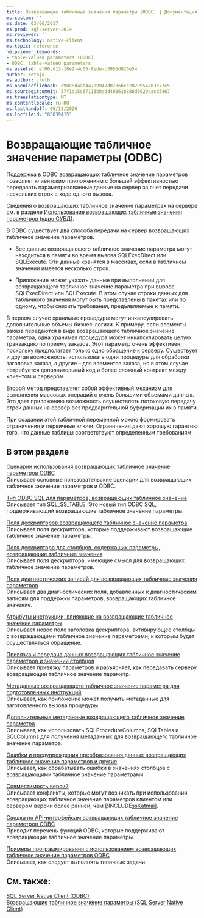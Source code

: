 ```yaml
---
title: Возвращающие табличные значения параметры (ODBC) | Документация Майкрософт
ms.custom: ''
ms.date: 03/06/2017
ms.prod: sql-server-2014
ms.reviewer: ''
ms.technology: native-client
ms.topic: reference
helpviewer_keywords:
- table-valued parameters (ODBC)
- ODBC, table-valued parameters
ms.assetid: ef06cd13-18e2-4c65-8ede-c3955d820e54
author: rothja
ms.author: jroth
ms.openlocfilehash: d98e8d4ab44709947d8786bce2829954703c77e5
ms.sourcegitcommit: 57f1d15c67113bbadd40861b886d6929aacd3467
ms.translationtype: MT
ms.contentlocale: ru-RU
ms.lasthandoff: 06/18/2020
ms.locfileid: "85039415"
---
```

# <a name="table-valued-parameters-odbc"></a>Возвращающие табличное значение параметры (ODBC)
  Поддержка в ODBC возвращающих табличное значение параметров позволяет клиентским приложениям с большей эффективностью передавать параметризованные данные на сервер за счет передачи нескольких строк в ходе одного вызова.  
  
 Сведения о возвращающих табличное значение параметрах на сервере см. в разделе [Использование возвращающих табличные значения параметров &#40;ядро СУБД&#41;](../tables/use-table-valued-parameters-database-engine.md).  
  
 В ODBC существует два способа передачи на сервер возвращающих табличное значение параметров.  
  
-   Все данные возвращающего табличное значение параметра могут находиться в памяти во время вызова SQLExecDirect или SQLExecute. Эти данные хранятся в массивах, если в табличном значении имеется несколько строк.  
  
-   Приложение может указать данные при выполнении для возвращающего табличное значение параметра при вызове SQLExecDirect или SQLExecute. В этом случае строки данных для табличного значения могут быть представлены в пакетах или по одному, чтобы снизить требования, предъявляемые к памяти.  
  
 В первом случае хранимые процедуры могут инкапсулировать дополнительные объемы бизнес-логики. К примеру, если элементы заказа передаются в виде возвращающего табличное значение параметра, одна хранимая процедура может инкапсулировать целую транзакцию по приему заказов. Этот параметр очень эффективен, поскольку предполагает только одно обращение к серверу. Существует и другая возможность: использовать одни процедуры для обработки заголовка заказа, а другие – для элементов заказа, но в этом случае потребуется дополнительный код и более сложный контракт между клиентом и сервером.  
  
 Второй метод представляет собой эффективный механизм для выполнения массовых операций с очень большими объемами данных. Это дает приложению возможность осуществлять потоковую передачу строк данных на сервер без предварительной буферизации их в памяти.  
  
 При создании этой табличной переменной можно формировать ограничения и первичные ключи. Ограничения дают хорошую гарантию того, что данные таблицы соответствуют определенным требованиям.  
  
## <a name="in-this-section"></a>В этом разделе  
 [Сценарии использования возвращающих табличное значение параметров ODBC](uses-of-odbc-table-valued-parameters.md)  
 Описывает основные пользовательские сценарии для возвращающих табличное значение параметров и ODBC.  
  
 [Тип ODBC SQL для параметров, возвращающих табличное значение](odbc-sql-type-for-table-valued-parameters.md)  
 Описывает тип SQL_SS_TABLE. Это новый тип ODBC SQL, поддерживающий возвращающие табличное значение параметры.  
  
 [Поля дескрипторов возвращающего табличное значение параметра](table-valued-parameter-descriptor-fields.md)  
 Описывает поля дескриптора, которые поддерживают возвращающие табличное значение параметры.  
  
 [Поля дескриптора для столбцов, содержащих параметры, возвращающие табличные значения](descriptor-fields-for-table-valued-parameter-constituent-columns.md)  
 Описывает поля дескриптора, имеющие смысл для возвращающих табличное значение параметров.  
  
 [Поля диагностических записей для возвращающих табличные значения параметров](table-valued-parameter-diagnostic-record-fields.md)  
 Описывает два диагностических поля, добавленных к диагностическим записям для поддержки параметров, возвращающих табличное значение.  
  
 [Атрибуты инструкции, влияющие на возвращающие табличное значение параметры](statement-attributes-that-affect-table-valued-parameters.md)  
 Описывает новое поле заголовка дескриптора, активирующее столбцы с возвращающими табличное значение параметрами, к которым будет осуществляться обращение.  
  
 [Привязка и передача данных возвращающих табличное значение параметров и значений столбцов](binding-and-data-transfer-of-table-valued-parameters-and-column-values.md)  
 Описывает привязку параметров и разъясняет, как передавать серверу возвращающий табличное значение параметр.  
  
 [Метаданные возвращающего табличное значение параметра для подготовленных инструкций](table-valued-parameter-metadata-for-prepared-statements.md)  
 Описывает, как приложение может получить метаданные для заготовленного вызова процедуры.  
  
 [Дополнительные метаданные возвращающего табличное значение параметра](additional-table-valued-parameter-metadata.md)  
 Описывает, как использовать SQLProcedureColumns, SQLTables и SQLColumns для получения метаданных для возвращающего табличное значение параметра.  
  
 [Ошибки и предупреждения преобразования данных возвращающих табличное значение параметров и другие](table-valued-parameter-data-conversion-and-other-errors-and-warnings.md)  
 Описывает, как обрабатывать ошибки в значениях столбцов с возвращающими табличное значение параметрами.  
  
 [Совместимость версий](cross-version-compatibility.md)  
 Описывает конфликты, которые могут возникать при использовании возвращающих табличное значение параметров клиентом или сервером версии более ранней, чем [!INCLUDE[ssKatmai](../../includes/sskatmai-md.md)].  
  
 [Сводка по API-интерфейсам возвращающих табличное значение параметров ODBC](odbc-table-valued-parameter-api-summary.md)  
 Приводит перечень функций ODBC, которые поддерживают возвращающие табличное значение параметры.  
  
 [Примеры программирования с использованием возвращающих табличное значение параметров ODBC](../../database-engine/dev-guide/odbc-table-valued-parameter-programming-examples.md)  
 Описывает, как следует выполнять типичные задачи.  
  
## <a name="see-also"></a>См. также:  
 [SQL Server Native Client &#40;ODBC&#41;](../native-client/odbc/sql-server-native-client-odbc.md)   
 [Возвращающие табличное значение параметры &#40;SQL Server Native Client&#41;](../native-client/features/table-valued-parameters-sql-server-native-client.md)  
  
  
